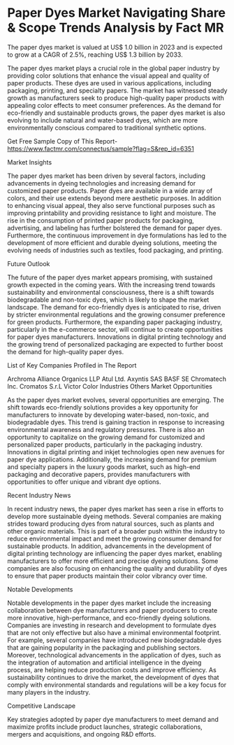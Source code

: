 # Paper Dyes Market Navigating Share & Scope Trends Analysis by Fact MR
The paper dyes market is valued at US$ 1.0 billion in 2023 and is expected to grow at a CAGR of 2.5%, reaching US$ 1.3 billion by 2033.

The paper dyes market plays a crucial role in the global paper industry by providing color solutions that enhance the visual appeal and quality of paper products. These dyes are used in various applications, including packaging, printing, and specialty papers. The market has witnessed steady growth as manufacturers seek to produce high-quality paper products with appealing color effects to meet consumer preferences. As the demand for eco-friendly and sustainable products grows, the paper dyes market is also evolving to include natural and water-based dyes, which are more environmentally conscious compared to traditional synthetic options.

Get Free Sample Copy of This Report-https://www.factmr.com/connectus/sample?flag=S&rep_id=6351

Market Insights

The paper dyes market has been driven by several factors, including advancements in dyeing technologies and increasing demand for customized paper products. Paper dyes are available in a wide array of colors, and their use extends beyond mere aesthetic purposes. In addition to enhancing visual appeal, they also serve functional purposes such as improving printability and providing resistance to light and moisture. The rise in the consumption of printed paper products for packaging, advertising, and labeling has further bolstered the demand for paper dyes. Furthermore, the continuous improvement in dye formulations has led to the development of more efficient and durable dyeing solutions, meeting the evolving needs of industries such as textiles, food packaging, and printing.

Future Outlook

The future of the paper dyes market appears promising, with sustained growth expected in the coming years. With the increasing trend towards sustainability and environmental consciousness, there is a shift towards biodegradable and non-toxic dyes, which is likely to shape the market landscape. The demand for eco-friendly dyes is anticipated to rise, driven by stricter environmental regulations and the growing consumer preference for green products. Furthermore, the expanding paper packaging industry, particularly in the e-commerce sector, will continue to create opportunities for paper dyes manufacturers. Innovations in digital printing technology and the growing trend of personalized packaging are expected to further boost the demand for high-quality paper dyes.

List of Key Companies Profiled in The Report

Archroma
Alliance Organics LLP
Atul Ltd.
Axyntis SAS
BASF SE
Chromatech Inc.
Cromatos S.r.L
Victor Color Industries
Others
Market Opportunities

As the paper dyes market evolves, several opportunities are emerging. The shift towards eco-friendly solutions provides a key opportunity for manufacturers to innovate by developing water-based, non-toxic, and biodegradable dyes. This trend is gaining traction in response to increasing environmental awareness and regulatory pressures. There is also an opportunity to capitalize on the growing demand for customized and personalized paper products, particularly in the packaging industry. Innovations in digital printing and inkjet technologies open new avenues for paper dye applications. Additionally, the increasing demand for premium and specialty papers in the luxury goods market, such as high-end packaging and decorative papers, provides manufacturers with opportunities to offer unique and vibrant dye options.

Recent Industry News

In recent industry news, the paper dyes market has seen a rise in efforts to develop more sustainable dyeing methods. Several companies are making strides toward producing dyes from natural sources, such as plants and other organic materials. This is part of a broader push within the industry to reduce environmental impact and meet the growing consumer demand for sustainable products. In addition, advancements in the development of digital printing technology are influencing the paper dyes market, enabling manufacturers to offer more efficient and precise dyeing solutions. Some companies are also focusing on enhancing the quality and durability of dyes to ensure that paper products maintain their color vibrancy over time.

Notable Developments

Notable developments in the paper dyes market include the increasing collaboration between dye manufacturers and paper producers to create more innovative, high-performance, and eco-friendly dyeing solutions. Companies are investing in research and development to formulate dyes that are not only effective but also have a minimal environmental footprint. For example, several companies have introduced new biodegradable dyes that are gaining popularity in the packaging and publishing sectors. Moreover, technological advancements in the application of dyes, such as the integration of automation and artificial intelligence in the dyeing process, are helping reduce production costs and improve efficiency. As sustainability continues to drive the market, the development of dyes that comply with environmental standards and regulations will be a key focus for many players in the industry.

Competitive Landscape

Key strategies adopted by paper dye manufacturers to meet demand and maximize profits include product launches, strategic collaborations, mergers and acquisitions, and ongoing R&D efforts.
